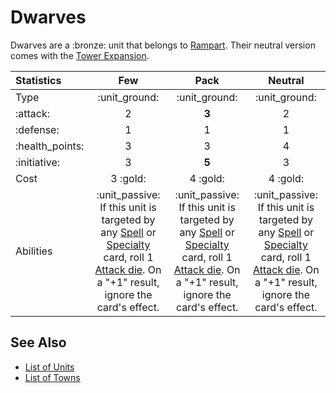 # Dwarves

Dwarves are a :bronze: unit that belongs to [Rampart](../towns/rampart.md).
Their neutral version comes with the [Tower Expansion](../content.md).


| Statistics | Few | Pack | Neutral |
| :--- | :---: | :---: | :---: |
| Type | :unit_ground: | :unit_ground: | :unit_ground: |
| :attack: | 2 | **3** | 2 |
| :defense: | 1 | 1 | 1 |
| :health_points: | 3 | 3 | 4 |
| :initiative: | 3 | **5** | 3 |
| Cost | 3 :gold: | 4 :gold: | 4 :gold: |
| Abilities | :unit_passive: If this unit is targeted by any [Spell](../spells.md) or [Specialty](../heroes.md) card, roll 1 [Attack die](../dice.md#attack-die). On a "+1" result, ignore the card's effect. | :unit_passive: If this unit is targeted by any [Spell](../spells.md) or [Specialty](../heroes.md) card, roll 1 [Attack die](../dice.md#attack-die). On a "+1" result, ignore the card's effect. | :unit_passive: If this unit is targeted by any [Spell](spells.md) or [Specialty](heroes.md) card, roll 1 [Attack die](dice.md#attack-die). On a "+1" result, ignore the card's effect. |


## See Also

- [List of Units](../units.md)
- [List of Towns](../towns.md)
